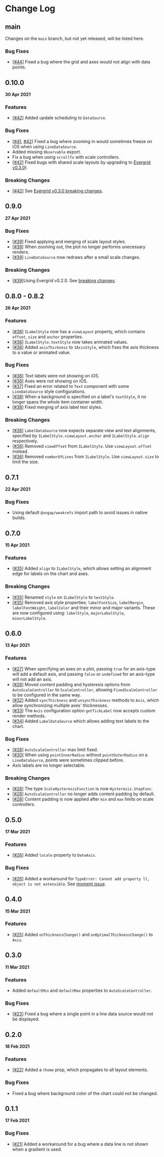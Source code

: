 # Change Log

## main

Changes on the `main` branch, but not yet released, will be listed here.

### Bug Fixes

-   [[#44](https://github.com/diatche/LibreChart/pull/44)] Fixed a bug where the grid and axes would not align with data points.

## 0.10.0

**30 Apr 2021**

### Features

-   [[#42](https://github.com/diatche/LibreChart/pull/42)] Added update scheduling to `DataSource`.

### Bug Fixes

-   [[#41](https://github.com/diatche/LibreChart/pull/41), [#42](https://github.com/diatche/LibreChart/pull/42)] Fixed a bug where zooming in would sometimes freeze on iOS when using `LineDataSource`.
-   Added missing `Observable` export.
-   Fix a bug when using `scrollTo` with scale controllers.
-   [[#42](https://github.com/diatche/LibreChart/pull/42)] Fixed bugs with shared scale layouts by upgrading to [Evergrid v0.3.0](https://github.com/diatche/evergrid/blob/master/CHANGELOG.md#030)).

### Breaking Changes

-   [[#42](https://github.com/diatche/LibreChart/pull/42)] See [Evergrid v0.3.0 breaking changes](https://github.com/diatche/evergrid/blob/master/CHANGELOG.md#030).

## 0.9.0

**27 Apr 2021**

### Bug Fixes

-   [[#39](https://github.com/diatche/LibreChart/pull/39)] Fixed applying and merging of scale layout styles.
-   [[#39](https://github.com/diatche/LibreChart/pull/39)] When zooming out, the plot no longer performs unecessary renders.
-   [[#39](https://github.com/diatche/LibreChart/pull/39)] `LineDataSource` now redraws after a small scale changes.

### Breaking Changes

-   [[#39](https://github.com/diatche/LibreChart/pull/39)]Using Evergrid v0.2.0. See [breaking changes](https://github.com/diatche/evergrid/blob/master/CHANGELOG.md#020).

## 0.8.0 - 0.8.2

**26 Apr 2021**

### Features

-   [[#36](https://github.com/diatche/LibreChart/pull/36)] `ILabelStyle` now has a `viewLayout` property, which contains `offset`, `size` and `anchor` properties.
-   [[#36](https://github.com/diatche/LibreChart/pull/36)] `ILabelStyle.textStyle` now takes animated values.
-   [[#36](https://github.com/diatche/LibreChart/pull/36)] Added `axisThickness` to `IAxisStyle`, which fixes the axis thickness to a value or animated value.

### Bug Fixes

-   [[#36](https://github.com/diatche/LibreChart/pull/36)] Text labels were not showing on iOS.
-   [[#36](https://github.com/diatche/LibreChart/pull/36)] Axes were not showing on iOS.
-   [[#37](https://github.com/diatche/LibreChart/pull/37)] Fixed an error related to `Text` component with some `LineDataSource` style configurations.
-   [[#38](https://github.com/diatche/LibreChart/pull/38)] When a background is specified on a label's `textStyle`, it no longer spans the whole item container width.
-   [[#38](https://github.com/diatche/LibreChart/pull/38)] Fixed merging of axis label text styles.

### Breaking Changes

-   [[#36](https://github.com/diatche/LibreChart/pull/36)] `LabelDataSource` now expects separate view and text alignments, specified by `ILabelStyle.viewLayout.anchor` and `ILabelStyle.align` respectively.
-   [[#36](https://github.com/diatche/LibreChart/pull/36)] Removed `viewOffset` from `ILabelStyle`. Use `viewLayout.offset` instead.
-   [[#36](https://github.com/diatche/LibreChart/pull/36)] Removed `numberOfLines` from `ILabelStyle`. Use `viewLayout.size` to limit the size.

## 0.7.1

**22 Apr 2021**

### Bug Fixes

-   Using default `@ungap/weakrefs` import path to avoid issues in native builds.

## 0.7.0

**15 Apr 2021**

### Features

-   [[#35](https://github.com/diatche/LibreChart/pull/35)] Added `align` to `ILabelStyle`, which allows setting an alignment edge for labels on the chart and axes.

### Breaking Changes

-   [[#35](https://github.com/diatche/LibreChart/pull/35)] Renamed `style` on `ILabelStyle` to `textStyle`.
-   [[#35](https://github.com/diatche/LibreChart/pull/35)] Removed axis style properties: `labelFontSize`, `labelMargin`, `labelFontWeight`, `labelColor` and their minor and major variants. These are now configured using: `labelStyle`, `majorLabelStyle`, `minorLabelStyle`.

## 0.6.0

**13 Apr 2021**

### Features

-   [[#27](https://github.com/diatche/LibreChart/pull/27)] When specifying an axes on a plot, passing `true` for an axis-type will add a default axis, and passing `false` or `undefined` for an axis-type will not add an axis.
-   [[#28](https://github.com/diatche/LibreChart/pull/28)] Moved content padding and hysteresis options from `AutoScaleController` to `ScaleController`, allowing `FixedScaleController` to be configured in the same way.
-   [[#32](https://github.com/diatche/LibreChart/pull/32)] Added `syncThickness` and `unsyncThickness` methods to `Axis`, which allow synchronizing multiple axes' thicknesses.
-   [[#33](https://github.com/diatche/LibreChart/pull/33)] The `Axis` configuration option `getTickLabel` now accepts custom render methods.
-   [[#34](https://github.com/diatche/LibreChart/pull/34)] Added `LabelDataSource` which allows adding text labels to the chart.

### Bug Fixes

-   [[#28](https://github.com/diatche/LibreChart/pull/28)] `AutoScaleController` max limit fixed.
-   [[#30](https://github.com/diatche/LibreChart/pull/30)] When using `pointInnerRadius` without `pointOuterRadius` on a `LineDataSource`, points were sometimes clipped before.
-   Axis labels are no longer selectable.

### Breaking Changes

-   [[#28](https://github.com/diatche/LibreChart/pull/28)] The type `ScaleHysteresisFunction` is now `Hysteresis.StepFunc`.
-   [[#28](https://github.com/diatche/LibreChart/pull/28)] `AutoScaleController` no longer adds content padding by default.
-   [[#28](https://github.com/diatche/LibreChart/pull/28)] Content padding is now applied after `min` and `max` limits on scale controllers.

## 0.5.0

**17 Mar 2021**

### Features

-   [[#26](https://github.com/diatche/LibreChart/pull/26)] Added `locale` property to `DateAxis`.

### Bug Fixes

-   [[#26](https://github.com/diatche/LibreChart/pull/26)] Added a workaround for `TypeError: Cannot add property ll, object is not extensible`. See [moment issue](https://github.com/moment/momentjs.com/issues/292).

## 0.4.0

**15 Mar 2021**

### Features

-   [[#25](https://github.com/diatche/LibreChart/pull/25)] Added `onThicknessChange()` and `onOptimalThicknessChange()` to `Axis`.

## 0.3.0

**11 Mar 2021**

### Features

-   Added `defaultMin` and `defaultMax` properties to `AutoScaleController`.

### Bug Fixes

-   [[#23](https://github.com/diatche/LibreChart/pull/23)] Fixed a bug where a single point in a line data source would not be displayed.

## 0.2.0

**18 Feb 2021**

### Features

-   [[#22](https://github.com/diatche/LibreChart/pull/22)] Added a `theme` prop, which propagates to all layout elements.

### Bug Fixes

-   Fixed a bug where background color of the chart could not be changed.

## 0.1.1

**17 Feb 2021**

### Bug Fixes

-   [[#21](https://github.com/diatche/LibreChart/issues/21)] Added a workaround for a bug where a data line is not shown when a gradient is used.
